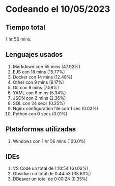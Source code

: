 # Codeando el 10/05/2023

## Tiempo total
1 hr 56 mins.

## Lenguajes usados
1. Markdown con 55 mins (47.92%)
1. EJS con 18 mins (15.77%)
1. Docker con 14 mins (12.48%)
1. Other con 9 mins (8.17%)
1. Git con 8 mins (7.59%)
1. YAML con 6 mins (5.34%)
1. JSON con 2 mins (2.36%)
1. SQL con 24 secs (0.35%)
1. Nginx configuration file con 1 sec (0.02%)
1. Python con 0 secs (0.01%)

## Plataformas utilizadas
1. Windows con 1 hr 56 mins (100.0%)

## IDEs
1. VS Code un total de 1:10:54 (61.03%)
1. Obsidian un total de 0:44:53 (38.63%)
1. DBeaver un total de 0:00:24 (0.35%)
